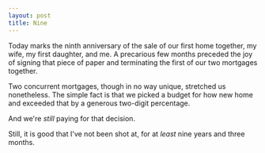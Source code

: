 ```yaml
---
layout: post
title: Nine
---
```


Today marks the ninth anniversary of the sale of our first home together, my wife, my first daughter, and me.  A precarious few months preceded the joy of signing that piece of paper and terminating the first of our two mortgages together.

Two concurrent mortgages, though in no way unique, stretched us nonetheless.  The simple fact is that we picked a budget for how new home and exceeded that by a generous two-digit percentage.

And we're *still* paying for that decision.

Still, it is good that I've not been shot at, for at *least* nine years and three months.

